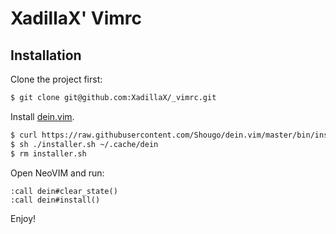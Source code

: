 # XadillaX' Vimrc

## Installation

Clone the project first:

```sh
$ git clone git@github.com:XadillaX/_vimrc.git
```

Install [dein.vim](https://github.com/Shougo/dein.vim).

```sh
$ curl https://raw.githubusercontent.com/Shougo/dein.vim/master/bin/installer.sh > installer.sh
$ sh ./installer.sh ~/.cache/dein
$ rm installer.sh
```

Open NeoVIM and run:

```viml
:call dein#clear_state()
:call dein#install()
```

Enjoy!
